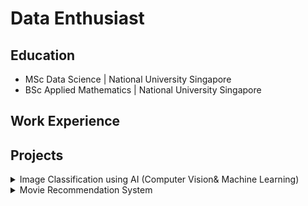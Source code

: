 # Data Enthusiast


## Education
- MSc Data Science  | National University Singapore
- BSc Applied Mathematics | National University Singapore

## Work Experience

## Projects
<details>
<summary>Image Classification using AI (Computer Vision& Machine Learning)</summary>
  
  Under the mentorship of Professor Carol Anne Hargreaves – my project provided a data science and mathematical perspective of Computer Vision in the healthcare sector. Report can be found [here](https://drive.google.com/file/d/1FogR8hgIe5Hh1z9YDS_ABMSUMW7Uuy0-/view)

  ### Skills:
  - Python
  - Neural Networks (You Only Look Once)
  - Convex Optimisation Algorithms (Gradient Descent, Stochastic Gradient Descent)
</details>



<details>
<summary>Movie Recommendation System</summary>
  When it comes to Spotify or Netflix, recommendation system never fail to amaze me. I decided to create my own model in providing movie recommendations. 

  - Full Notebook Code [here](https://github.com/grace514/graceguan/blob/main/Movie%20Recommendation.ipynb)
</details>
